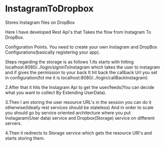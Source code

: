 # InstagramToDropbox
Stores Instagram files on DropBox

Here I have developed Rest Api's that Takes the flow from Instagram To DropBox.

Configuration Points.
You need to create your own Instagram and DropBox Configurations(basically registering your app).

Steps regarding the storage is as follows
1.Its starts with hitting localhost:8080/../login/signinToInstagram which takes the user to instagram and if gives the permission to your back
It hit back the callback Url you set in configuration(fot me it is localhost:8080/../login/callBackInstagram)

2.After that it hits the Instagram Api to get the user/feeds(You can decide what you want to collect By Extending UserData).

3.Then I am storing the user resource URL's in the session you can do it otherwise(Ideally rest services should be stateless)
And in order to scale you should go by service oriented architecture where you put Instagaram(User data) service and Dropbox(Storage)
service on different servers.

4.Then it redirects to Storage service which gets the resource URl's and starts storing them.



